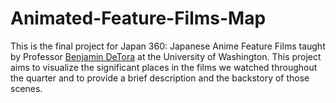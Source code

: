 # Animated-Feature-Films-Map

This is the final project for Japan 360: Japanese Anime Feature Films taught by Professor [Benjamin DeTora](https://asian.washington.edu/people/benjamin-detora) at the University of Washington. This project aims to visualize the significant places in the films we watched throughout the quarter and to provide a brief description and the backstory of those scenes.